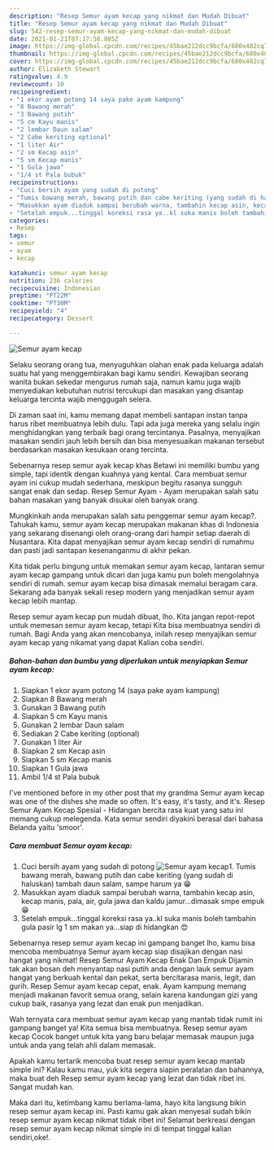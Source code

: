 ```yaml
---
description: "Resep Semur ayam kecap yang nikmat dan Mudah Dibuat"
title: "Resep Semur ayam kecap yang nikmat dan Mudah Dibuat"
slug: 542-resep-semur-ayam-kecap-yang-nikmat-dan-mudah-dibuat
date: 2021-01-21T07:17:58.805Z
image: https://img-global.cpcdn.com/recipes/45bae212dcc9bcfa/680x482cq70/semur-ayam-kecap-foto-resep-utama.jpg
thumbnail: https://img-global.cpcdn.com/recipes/45bae212dcc9bcfa/680x482cq70/semur-ayam-kecap-foto-resep-utama.jpg
cover: https://img-global.cpcdn.com/recipes/45bae212dcc9bcfa/680x482cq70/semur-ayam-kecap-foto-resep-utama.jpg
author: Elizabeth Stewart
ratingvalue: 4.9
reviewcount: 10
recipeingredient:
- "1 ekor ayam potong 14 saya pake ayam kampung"
- "8 Bawang merah"
- "3 Bawang putih"
- "5 cm Kayu manis"
- "2 lembar Daun salam"
- "2 Cabe keriting optional"
- "1 liter Air"
- "2 sm Kecap asin"
- "5 sm Kecap manis"
- "1 Gula jawa"
- "1/4 st Pala bubuk"
recipeinstructions:
- "Cuci bersih ayam yang sudah di potong"
- "Tumis bawang merah, bawang putih dan cabe keriting (yang sudah di haluskan) tambah daun salam, sampe harum ya 😁"
- "Masukkan ayam diaduk sampai berubah warna, tambahin kecap asin, kecap manis, pala, air, gula jawa dan kaldu jamur...dimasak smpe empuk 😁"
- "Setelah empuk...tinggal koreksi rasa ya..kl suka manis boleh tambahin gula pasir lg 1 sm makan ya...siap di hidangkan 😍"
categories:
- Resep
tags:
- semur
- ayam
- kecap

katakunci: semur ayam kecap 
nutrition: 236 calories
recipecuisine: Indonesian
preptime: "PT22M"
cooktime: "PT30M"
recipeyield: "4"
recipecategory: Dessert

---
```



![Semur ayam kecap](https://img-global.cpcdn.com/recipes/45bae212dcc9bcfa/680x482cq70/semur-ayam-kecap-foto-resep-utama.jpg)

Selaku seorang orang tua, menyuguhkan olahan enak pada keluarga adalah suatu hal yang menggembirakan bagi kamu sendiri. Kewajiban seorang  wanita bukan sekedar mengurus rumah saja, namun kamu juga wajib menyediakan kebutuhan nutrisi tercukupi dan masakan yang disantap keluarga tercinta wajib menggugah selera.

Di zaman  saat ini, kamu memang dapat membeli santapan instan tanpa harus ribet membuatnya lebih dulu. Tapi ada juga mereka yang selalu ingin menghidangkan yang terbaik bagi orang tercintanya. Pasalnya, menyajikan masakan sendiri jauh lebih bersih dan bisa menyesuaikan makanan tersebut berdasarkan masakan kesukaan orang tercinta. 

Sebenarnya resep semur ayak kecap khas Betawi ini memiliki bumbu yang simple, tapi identik dengan kuahnya yang kental. Cara membuat semur ayam ini cukup mudah sederhana, meskipun begitu rasanya sungguh sangat enak dan sedap. Resep Semur Ayam - Ayam merupakan salah satu bahan masakan yang banyak disukai oleh banyak orang.

Mungkinkah anda merupakan salah satu penggemar semur ayam kecap?. Tahukah kamu, semur ayam kecap merupakan makanan khas di Indonesia yang sekarang disenangi oleh orang-orang dari hampir setiap daerah di Nusantara. Kita dapat menyajikan semur ayam kecap sendiri di rumahmu dan pasti jadi santapan kesenanganmu di akhir pekan.

Kita tidak perlu bingung untuk memakan semur ayam kecap, lantaran semur ayam kecap gampang untuk dicari dan juga kamu pun boleh mengolahnya sendiri di rumah. semur ayam kecap bisa dimasak memalui beragam cara. Sekarang ada banyak sekali resep modern yang menjadikan semur ayam kecap lebih mantap.

Resep semur ayam kecap pun mudah dibuat, lho. Kita jangan repot-repot untuk memesan semur ayam kecap, tetapi Kita bisa membuatnya sendiri di rumah. Bagi Anda yang akan mencobanya, inilah resep menyajikan semur ayam kecap yang nikamat yang dapat Kalian coba sendiri.

<!--inarticleads1-->

##### Bahan-bahan dan bumbu yang diperlukan untuk menyiapkan Semur ayam kecap:

1. Siapkan 1 ekor ayam potong 14 (saya pake ayam kampung)
1. Siapkan 8 Bawang merah
1. Gunakan 3 Bawang putih
1. Siapkan 5 cm Kayu manis
1. Gunakan 2 lembar Daun salam
1. Sediakan 2 Cabe keriting (optional)
1. Gunakan 1 liter Air
1. Siapkan 2 sm Kecap asin
1. Siapkan 5 sm Kecap manis
1. Siapkan 1 Gula jawa
1. Ambil 1/4 st Pala bubuk


I&#39;ve mentioned before in my other post that my grandma Semur ayam kecap was one of the dishes she made so often. It&#39;s easy, it&#39;s tasty, and it&#39;s. Resep Semur Ayam Kecap Spesial - Hidangan bercita rasa kuat yang satu ini memang cukup melegenda. Kata semur sendiri diyakini berasal dari bahasa Belanda yaitu &#39;smoor&#39;. 

<!--inarticleads2-->

##### Cara membuat Semur ayam kecap:

1. Cuci bersih ayam yang sudah di potong
<img src="https://img-global.cpcdn.com/steps/7f75184f2103cbd0/160x128cq70/semur-ayam-kecap-langkah-memasak-1-foto.jpg" alt="Semur ayam kecap">1. Tumis bawang merah, bawang putih dan cabe keriting (yang sudah di haluskan) tambah daun salam, sampe harum ya 😁
1. Masukkan ayam diaduk sampai berubah warna, tambahin kecap asin, kecap manis, pala, air, gula jawa dan kaldu jamur...dimasak smpe empuk 😁
1. Setelah empuk...tinggal koreksi rasa ya..kl suka manis boleh tambahin gula pasir lg 1 sm makan ya...siap di hidangkan 😍


Sebenarnya resep semur ayam kecap ini gampang banget lho, kamu bisa mencoba membuatnya Semur ayam kecap siap disajikan dengan nasi hangat yang nikmat! Resep Semur Ayam Kecap Enak Dan Empuk Dijamin tak akan bosan deh menyantap nasi putih anda dengan lauk semur ayam hangat yang berkuah kental dan pekat, serta bercitarasa manis, legit, dan gurih. Resep Semur ayam kecap cepat, enak. Ayam kampung memang menjadi makanan favorit semua orang, selain karena kandungan gizi yang cukup baik, rasanya yang lezat dan enak pun menjadikan. 

Wah ternyata cara membuat semur ayam kecap yang mantab tidak rumit ini gampang banget ya! Kita semua bisa membuatnya. Resep semur ayam kecap Cocok banget untuk kita yang baru belajar memasak maupun juga untuk anda yang telah ahli dalam memasak.

Apakah kamu tertarik mencoba buat resep semur ayam kecap mantab simple ini? Kalau kamu mau, yuk kita segera siapin peralatan dan bahannya, maka buat deh Resep semur ayam kecap yang lezat dan tidak ribet ini. Sangat mudah kan. 

Maka dari itu, ketimbang kamu berlama-lama, hayo kita langsung bikin resep semur ayam kecap ini. Pasti kamu gak akan menyesal sudah bikin resep semur ayam kecap nikmat tidak ribet ini! Selamat berkreasi dengan resep semur ayam kecap nikmat simple ini di tempat tinggal kalian sendiri,oke!.

